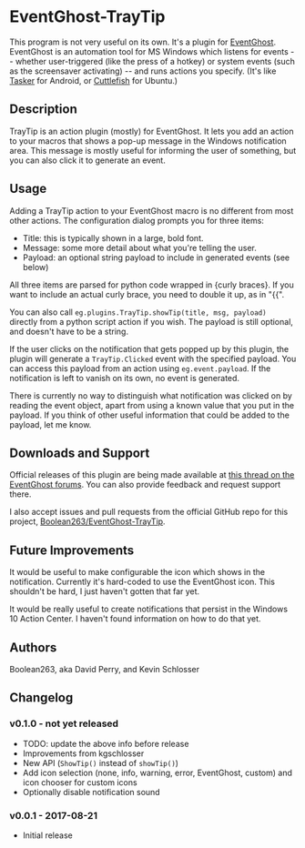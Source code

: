 # EventGhost-TrayTip

This program is not very useful on its own. It's a plugin for
[EventGhost](http://www.eventghost.net/).
EventGhost is an automation tool for MS Windows
which listens for events -- whether user-triggered (like the press of a hotkey)
or system events (such as the screensaver activating) -- and runs actions
you specify. (It's like [Tasker](http://tasker.dinglisch.net/) for Android, or
[Cuttlefish](https://launchpad.net/cuttlefish) for Ubuntu.)

## Description

TrayTip is an action plugin (mostly) for EventGhost. It lets you add an
action to your macros that shows a pop-up message in the Windows notification
area. This message is mostly useful for informing the user of something,
but you can also click it to generate an event.

## Usage

Adding a TrayTip action to your EventGhost macro is no different from
most other actions. The configuration dialog prompts you for three items:

* Title: this is typically shown in a large, bold font.
* Message: some more detail about what you're telling the user.
* Payload: an optional string payload to include in generated events
  (see below)

All three items are parsed for python code wrapped in {curly braces}.
If you want to include an actual curly brace, you need to double it up,
as in "{{".

You can also call `eg.plugins.TrayTip.showTip(title, msg, payload)`
directly from a python script action if you wish. The payload is still
optional, and doesn't have to be a string.

If the user clicks on the notification that gets popped up by this plugin,
the plugin will generate a `TrayTip.Clicked` event with the specified
payload. You can access this payload from an action using `eg.event.payload`.
If the notification is left to vanish on its own, no event is generated.

There is currently no way to distinguish what notification was clicked on
by reading the event object, apart from using a known value that you
put in the payload. If you think of other useful information that could
be added to the payload, let me know.

## Downloads and Support

Official releases of this plugin are being made available at
[this thread on the EventGhost forums](http://www.eventghost.net/forum/viewtopic.php?f=9&t=9794).
You can also provide feedback and request support there.

I also accept issues and pull requests from the official GitHub repo for
this project,
[Boolean263/EventGhost-TrayTip](https://github.com/Boolean263/EventGhost-TrayTip).

## Future Improvements

It would be useful to make configurable the icon which shows in the
notification. Currently it's hard-coded to use the EventGhost icon.
This shouldn't be hard, I just haven't gotten that far yet.

It would be really useful to create notifications that persist in the
Windows 10 Action Center. I haven't found information on how to do that yet.

## Authors

Boolean263, aka David Perry, and Kevin Schlosser

## Changelog

### v0.1.0 - not yet released

* TODO: update the above info before release
* Improvements from kgschlosser
* New API (`ShowTip()` instead of `showTip()`)
* Add icon selection (none, info, warning, error, EventGhost, custom)
  and icon chooser for custom icons
* Optionally disable notification sound

### v0.0.1 - 2017-08-21

* Initial release

